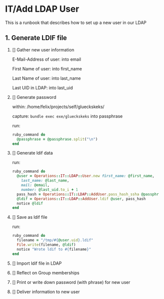 # IT/Add LDAP User

This is a runbook that describes how to set up a new user in our LDAP

## 1. Generate LDIF file

1. [] Gather new user information

   E-Mail-Address of user: into email

   First Name of user: into first_name

   Last Name of user: into last_name

   Last UID in LDAP: into last_uid

2. [] Generate password

   within: /home/felix/projects/self/glueckskeks/

   capture: `bundle exec exe/glueckskeks` into passphrase

   run:
   ```ruby
   ruby_command do
     @passphrase = @passphrase.split("\n")
   end
   ```

3. [] Generate ldif data

   run:
   ```ruby
   ruby_command do
     @user = Operations::IT::LDAP::User.new first_name: @first_name,
       last_name: @last_name,
       mail: @email,
       number: @last_uid.to_i + 1
     pass_hash = Operations::IT::LDAP::AddUser.pass_hash_ssha @passphrase[1]
     @ldif = Operations::IT::LDAP::AddUser.ldif @user, pass_hash
     notice @ldif
   end
   ```

4. [] Save as ldif file

   run:
   ```ruby
   ruby_command do
     filename = "/tmp/#{@user.uid}.ldif"
     File.write(filename, @ldif)
     notice "Wrote ldif to #{filename}"
   end
   ```

5. [] Import ldif file in LDAP

6. [] Reflect on Group memberships

7. [] Print or write down password (with phrase) for new user

8. [] Deliver information to new user

